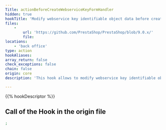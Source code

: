 ```yaml
---
Title: actionBeforeCreateWebserviceKeyFormHandler
hidden: true
hookTitle: 'Modify webservice key identifiable object data before creating it'
files:
    -
        url: 'https://github.com/PrestaShop/PrestaShop/blob/9.0.x/'
        file: 
locations:
    - 'back office'
type: action
hookAliases: 
array_return: false
check_exceptions: false
chain: false
origin: core
description: 'This hook allows to modify webservice key identifiable object forms data before it was created'

---
```


{{% hookDescriptor %}}

## Call of the Hook in the origin file

```php
;
```
